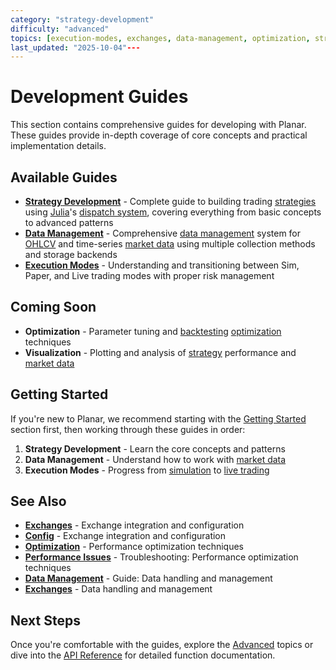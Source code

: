 ```yaml
---
category: "strategy-development"
difficulty: "advanced"
topics: [execution-modes, exchanges, data-management, optimization, strategy-development, troubleshooting, visualization]
last_updated: "2025-10-04"---
---
```


# Development Guides

This section contains comprehensive guides for developing with Planar. These guides provide in-depth coverage of core concepts and practical implementation details.

## Available Guides

- **[Strategy Development]([strategy](../guides/../guides/strategy-development.md)-development.md)** - Complete guide to building trading [strategies](../guides/../guides/strategy-development.md) using [Julia](https://julialang.org/)'s [dispatch system](../guides/[strategy](../guides/../guides/strategy-development.md)-development.md#dispatch-system), covering everything from basic concepts to advanced patterns
- **[Data Management](../guides/../guides/data-management.md)** - Comprehensive [data management](../guides/../guides/../guides/data-management.md) system for [OHLCV](../guides/../guides/../guides/data-management.md#ohlcv-data) and time-series [market data](../guides/../guides/../guides/data-management.md) using multiple collection methods and storage backends
- **[Execution Modes](execution-modes.md)** - Understanding and transitioning between Sim, Paper, and Live trading modes with proper risk management

## Coming Soon

- **Optimization** - Parameter tuning and [backtesting](../guides/execution-modes.md#[simulation](../guides/execution-modes.md#simulation-mode)-mode) [optimization](../optimization.md) techniques
- **Visualization** - Plotting and analysis of [strategy](../guides/../guides/strategy-development.md) performance and [market data](../guides/../guides/../guides/data-management.md)

## Getting Started

If you're new to Planar, we recommend starting with the [Getting Started](../getting-started/) section first, then working through these guides in order:

1. **Strategy Development** - Learn the core concepts and patterns
2. **Data Management** - Understand how to work with [market data](../guides/../guides/../guides/data-management.md)
3. **Execution Modes** - Progress from [simulation](../guides/execution-modes.md#simulation-mode) to [live trading](../guides/execution-modes.md#live-mode)


## See Also

- **[Exchanges](../exchanges.md)** - Exchange integration and configuration
- **[Config](../config.md)** - Exchange integration and configuration
- **[Optimization](../optimization.md)** - Performance optimization techniques
- **[Performance Issues](../troubleshooting/performance-issues.md)** - Troubleshooting: Performance optimization techniques
- **[Data Management](../guides/../guides/../guides/data-management.md)** - Guide: Data handling and management
- **[Exchanges](../exchanges.md)** - Data handling and management

## Next Steps

Once you're comfortable with the guides, explore the [Advanced](../advanced/) topics or dive into the [API Reference](../reference/) for detailed function documentation.